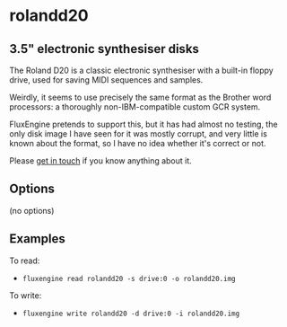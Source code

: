 rolandd20
====
## 3.5" electronic synthesiser disks
<!-- This file is automatically generated. Do not edit. -->

The Roland D20 is a classic electronic synthesiser with a built-in floppy
drive, used for saving MIDI sequences and samples.

Weirdly, it seems to use precisely the same format as the Brother word
processors: a thoroughly non-IBM-compatible custom GCR system.

FluxEngine pretends to support this, but it has had almost no testing, the only
disk image I have seen for it was mostly corrupt, and very little is known
about the format, so I have no idea whether it's correct or not.

Please [get in touch](https://github.com/davidgiven/fluxengine/issues/new) if
you know anything about it.

## Options

(no options)

## Examples

To read:

  - `fluxengine read rolandd20 -s drive:0 -o rolandd20.img`

To write:

  - `fluxengine write rolandd20 -d drive:0 -i rolandd20.img`

